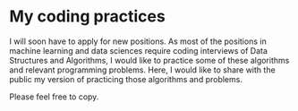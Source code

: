 # My coding practices 

I will soon have to apply for new positions. As most of the positions in machine learning and data sciences require coding interviews of Data Structures and Algorithms, I would like to practice some of these algorithms and relevant programming problems. Here, I would like to share with the public my version of practicing those algorithms and problems. 

Please feel free to copy.